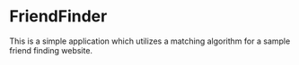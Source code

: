 # FriendFinder

This is a simple application which utilizes a matching algorithm for a sample friend finding website.
